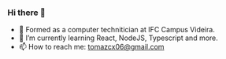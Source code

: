 ### Hi there 👋

- 🔭 Formed as a computer technitician at IFC Campus Videira.
- 🌱 I’m currently learning React, NodeJS, Typescript and more.
- 📫 How to reach me: tomazcx06@gmail.com

